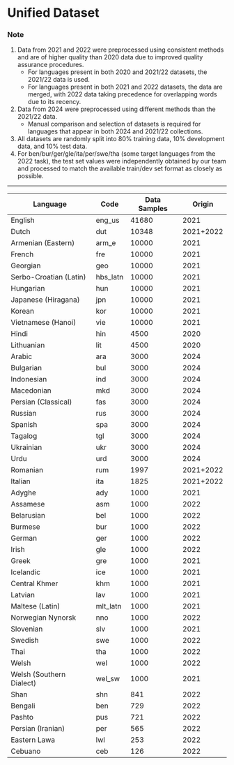 # Unified Dataset

### Note

1. Data from 2021 and 2022 were preprocessed using consistent methods and are of higher quality than 2020 data due to
   improved quality assurance procedures.
    - For languages present in both 2020 and 2021/22 datasets, the 2021/22 data is used.
    - For languages present in both 2021 and 2022 datasets, the data are merged, with 2022 data taking precedence for
      overlapping words due to its recency.
2. Data from 2024 were preprocessed using different methods than the 2021/22 data.
    - Manual comparison and selection of datasets is required for languages that appear in both 2024 and 2021/22
      collections.
3. All datasets are randomly split into 80% training data, 10% development data, and 10% test data.
4. For ben/bur/ger/gle/ita/per/swe/tha (some target languages from the 2022 task), the test set values were
   independently obtained by our team and processed to match the available train/dev set format as closely as possible.

---

| Language                 | Code     | Data Samples | Origin    |
|--------------------------|----------|--------------|-----------|
| English                  | eng_us   | 41680        | 2021      |
| Dutch                    | dut      | 10348        | 2021+2022 |
| Armenian (Eastern)       | arm_e    | 10000        | 2021      |
| French                   | fre      | 10000        | 2021      |
| Georgian                 | geo      | 10000        | 2021      |
| Serbo-Croatian (Latin)   | hbs_latn | 10000        | 2021      |
| Hungarian                | hun      | 10000        | 2021      |
| Japanese (Hiragana)      | jpn      | 10000        | 2021      |
| Korean                   | kor      | 10000        | 2021      |
| Vietnamese (Hanoi)       | vie      | 10000        | 2021      |
| Hindi                    | hin      | 4500         | 2020      |
| Lithuanian               | lit      | 4500         | 2020      |
| Arabic                   | ara      | 3000         | 2024      |
| Bulgarian                | bul      | 3000         | 2024      |
| Indonesian               | ind      | 3000         | 2024      |
| Macedonian               | mkd      | 3000         | 2024      |
| Persian (Classical)      | fas      | 3000         | 2024      |
| Russian                  | rus      | 3000         | 2024      |
| Spanish                  | spa      | 3000         | 2024      |
| Tagalog                  | tgl      | 3000         | 2024      |
| Ukrainian                | ukr      | 3000         | 2024      |
| Urdu                     | urd      | 3000         | 2024      |
| Romanian                 | rum      | 1997         | 2021+2022 |
| Italian                  | ita      | 1825         | 2021+2022 |
| Adyghe                   | ady      | 1000         | 2021      |
| Assamese                 | asm      | 1000         | 2022      |
| Belarusian               | bel      | 1000         | 2022      |
| Burmese                  | bur      | 1000         | 2022      |
| German                   | ger      | 1000         | 2022      |
| Irish                    | gle      | 1000         | 2022      |
| Greek                    | gre      | 1000         | 2021      |
| Icelandic                | ice      | 1000         | 2021      |
| Central Khmer            | khm      | 1000         | 2021      |
| Latvian                  | lav      | 1000         | 2021      |
| Maltese (Latin)          | mlt_latn | 1000         | 2021      |
| Norwegian Nynorsk        | nno      | 1000         | 2022      |
| Slovenian                | slv      | 1000         | 2021      |
| Swedish                  | swe      | 1000         | 2022      |
| Thai                     | tha      | 1000         | 2022      |
| Welsh                    | wel      | 1000         | 2022      |
| Welsh (Southern Dialect) | wel_sw   | 1000         | 2021      |
| Shan                     | shn      | 841          | 2022      |
| Bengali                  | ben      | 729          | 2022      |
| Pashto                   | pus      | 721          | 2022      |
| Persian (Iranian)        | per      | 565          | 2022      |
| Eastern Lawa             | lwl      | 253          | 2022      |
| Cebuano                  | ceb      | 126          | 2022      |
